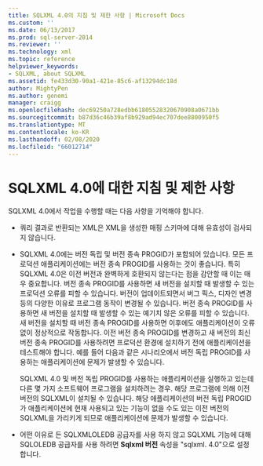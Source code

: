 ```yaml
---
title: SQLXML 4.0의 지침 및 제한 사항 | Microsoft Docs
ms.custom: ''
ms.date: 06/13/2017
ms.prod: sql-server-2014
ms.reviewer: ''
ms.technology: xml
ms.topic: reference
helpviewer_keywords:
- SQLXML, about SQLXML
ms.assetid: fe433d30-90a1-421e-85c6-af13294dc18d
author: MightyPen
ms.author: genemi
manager: craigg
ms.openlocfilehash: dec69250a728edbb61805528320670908a0671bb
ms.sourcegitcommit: b87d36c46b39af8b929ad94ec707dee8800950f5
ms.translationtype: MT
ms.contentlocale: ko-KR
ms.lasthandoff: 02/08/2020
ms.locfileid: "66012714"
---
```

# <a name="guidelines-and-limitations-of-sqlxml-40"></a>SQLXML 4.0에 대한 지침 및 제한 사항
  SQLXML 4.0에서 작업을 수행할 때는 다음 사항을 기억해야 합니다.  
  
-   쿼리 결과로 반환되는 XML은 XML을 생성한 매핑 스키마에 대해 유효성이 검사되지 않습니다.  
  
-   SQLXML 4.0에는 버전 독립 및 버전 종속 PROGID가 포함되어 있습니다. 모든 프로덕션 애플리케이션에는 버전 종속 PROGID를 사용하는 것이 좋습니다. 특히 SQLXML 4.0은 이전 버전과 완벽하게 호환되지 않는다는 점을 감안할 때 이는 매우 중요합니다. 버전 종속 PROGID를 사용하면 새 버전을 설치할 때 발생할 수 있는 프로덕션 오류를 피할 수 있습니다. 버전이 업데이트되면서 버그 픽스, 디자인 변경 등의 다양한 이유로 프로그램 동작이 변경될 수 있습니다. 버전 종속 PROGID를 사용하면 새 버전을 설치할 때 발생할 수 있는 예기치 않은 오류를 피할 수 있습니다. 새 버전을 설치할 때 버전 종속 PROGID를 사용하면 이후에도 애플리케이션이 오류 없이 정상적으로 작동합니다. 이전 버전 종속 PROGID를 변경하고 새 버전의 최신 버전 종속 PROGID를 사용하려면 프로덕션 환경에 설치하기 전에 애플리케이션을 테스트해야 합니다. 예를 들어 다음과 같은 시나리오에서 버전 독립 PROGID를 사용하는 애플리케이션에 문제가 발생할 수 있습니다.  
  
     SQLXML 4.0 및 버전 독립 PROGID를 사용하는 애플리케이션을 실행하고 있는데 다른 몇 가지 소프트웨어 프로그램을 설치하려는 경우. 해당 프로그램에 의해 이전 버전의 SQLXML이 설치될 수 있습니다. 해당 애플리케이션의 버전 독립 PROGID가 애플리케이션에 현재 사용되고 있는 기능이 없을 수도 있는 이전 버전의 SQLXML을 가리키게 되므로 애플리케이션에 문제가 발생할 수 있습니다.  
  
-   어떤 이유로 든 SQLXMLOLEDB 공급자를 사용 하지 않고 SQLXML 기능에 대해 SQLOLEDB 공급자를 사용 하려면 **Sqlxml 버전** 속성을 "sqlxml. 4.0"으로 설정 합니다.  
  
  
